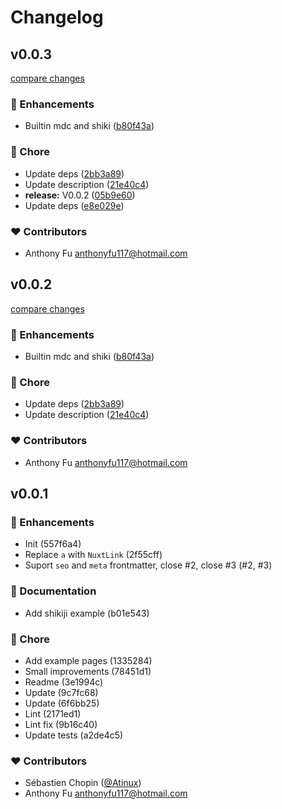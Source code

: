 # Changelog


## v0.0.3

[compare changes](https://github.com/nuxt-modules/compile-markdown/compare/v0.0.1...v0.0.3)

### 🚀 Enhancements

- Builtin mdc and shiki ([b80f43a](https://github.com/nuxt-modules/compile-markdown/commit/b80f43a))

### 🏡 Chore

- Update deps ([2bb3a89](https://github.com/nuxt-modules/compile-markdown/commit/2bb3a89))
- Update description ([21e40c4](https://github.com/nuxt-modules/compile-markdown/commit/21e40c4))
- **release:** V0.0.2 ([05b9e60](https://github.com/nuxt-modules/compile-markdown/commit/05b9e60))
- Update deps ([e8e029e](https://github.com/nuxt-modules/compile-markdown/commit/e8e029e))

### ❤️ Contributors

- Anthony Fu <anthonyfu117@hotmail.com>

## v0.0.2

[compare changes](https://github.com/nuxt-modules/compile-markdown/compare/v0.0.1...v0.0.2)

### 🚀 Enhancements

- Builtin mdc and shiki ([b80f43a](https://github.com/nuxt-modules/compile-markdown/commit/b80f43a))

### 🏡 Chore

- Update deps ([2bb3a89](https://github.com/nuxt-modules/compile-markdown/commit/2bb3a89))
- Update description ([21e40c4](https://github.com/nuxt-modules/compile-markdown/commit/21e40c4))

### ❤️ Contributors

- Anthony Fu <anthonyfu117@hotmail.com>

## v0.0.1


### 🚀 Enhancements

- Init (557f6a4)
- Replace `a` with `NuxtLink` (2f55cff)
- Suport `seo` and `meta` frontmatter, close #2, close #3 (#2, #3)

### 📖 Documentation

- Add shikiji example (b01e543)

### 🏡 Chore

- Add example pages (1335284)
- Small improvements (78451d1)
- Readme (3e1994c)
- Update (9c7fc68)
- Update (6f6bb25)
- Lint (2171ed1)
- Lint fix (9b16c40)
- Update tests (a2de4c5)

### ❤️  Contributors

- Sébastien Chopin ([@Atinux](http://github.com/Atinux))
- Anthony Fu <anthonyfu117@hotmail.com>

